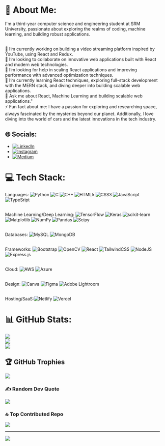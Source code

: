 # 💫 About Me:
I'm a third-year computer science and engineering student at SRM University, passionate about exploring the realms of coding, machine learning, and building robust applications.<br><br>

🔭 I’m currently working on building a video streaming platform inspired by YouTube, using React and Redux.<br>👯 I’m looking to collaborate on innovative web applications built with React and modern web technologies.<br>🤝 I’m looking for help in scaling React applications and improving performance with advanced optimization techniques.<br>🌱 I’m currently learning React techniques, exploring full-stack development with the MERN stack, and diving deeper into building scalable web applications.<br>💬 Ask me about React, Machine Learning and building scalable web applications."<br>⚡ Fun fact about me: I have a passion for exploring and researching space, always fascinated by the mysteries beyond our planet. Additionally, I love diving into the world of cars and the latest innovations in the tech industry.<br>


## 🌐 Socials:
- [![LinkedIn](https://img.shields.io/badge/LinkedIn-%230077B5.svg?logo=linkedin&logoColor=white)](https://www.linkedin.com/in/ayman-haseeb-4281a1251/) 
- [![Instagram](https://img.shields.io/badge/Instagram-%23E4405F.svg?logo=Instagram&logoColor=white)](https://www.instagram.com/_aymaaaaan___/) 
- [![Medium](https://img.shields.io/badge/Medium-12100E?logo=medium&logoColor=white)](https://medium.com/@aymanhaseeb8121) 

# 💻 Tech Stack:
Languages: ![Python](https://img.shields.io/badge/python-3670A0?style=for-the-badge&logo=python&logoColor=ffdd54) 
![C](https://img.shields.io/badge/c-%2300599C.svg?style=for-the-badge&logo=c&logoColor=white)
![C++](https://img.shields.io/badge/c++-%2300599C.svg?style=for-the-badge&logo=c%2B%2B&logoColor=white) 
![HTML5](https://img.shields.io/badge/html5-%23E34F26.svg?style=for-the-badge&logo=html5&logoColor=white) 
![CSS3](https://img.shields.io/badge/css3-%231572B6.svg?style=for-the-badge&logo=css3&logoColor=white) 
![JavaScript](https://img.shields.io/badge/javascript-%23323330.svg?style=for-the-badge&logo=javascript&logoColor=%23F7DF1E)
![TypeSript](https://img.shields.io/badge/TypeScript-3178C6?style=for-the-badge&logo=typescript&logoColor=white)

<br/>Machine Learning/Deep Learning: 
![TensorFlow](https://img.shields.io/badge/TensorFlow-%23FF6F00.svg?style=for-the-badge&logo=TensorFlow&logoColor=white) 
![Keras](https://img.shields.io/badge/Keras-%23D00000.svg?style=for-the-badge&logo=Keras&logoColor=white) 
![scikit-learn](https://img.shields.io/badge/scikit--learn-%23F7931E.svg?style=for-the-badge&logo=scikit-learn&logoColor=white) 
![Matplotlib](https://img.shields.io/badge/Matplotlib-%23ffffff.svg?style=for-the-badge&logo=Matplotlib&logoColor=black) 
![NumPy](https://img.shields.io/badge/numpy-%23013243.svg?style=for-the-badge&logo=numpy&logoColor=white) 
![Pandas](https://img.shields.io/badge/pandas-%23150458.svg?style=for-the-badge&logo=pandas&logoColor=white) 
![Scipy](https://img.shields.io/badge/SciPy-%230C55A5.svg?style=for-the-badge&logo=scipy&logoColor=%white)

<br/>Databases: 
![MySQL](https://img.shields.io/badge/mysql-%2300000f.svg?style=for-the-badge&logo=mysql&logoColor=white)
![MongoDB](https://img.shields.io/badge/-MongoDB-13aa52?style=for-the-badge&logo=mongodb&logoColor=white)

<br/>Frameworks: 
![Bootstrap](https://img.shields.io/badge/bootstrap-%238511FA.svg?style=for-the-badge&logo=bootstrap&logoColor=white) 
![OpenCV](https://img.shields.io/badge/opencv-%23white.svg?style=for-the-badge&logo=opencv&logoColor=white)
![React](https://img.shields.io/badge/react-%2320232a.svg?style=for-the-badge&logo=react&logoColor=%2361DAFB)
![TailwindCSS](https://img.shields.io/badge/tailwindcss-%2338B2AC.svg?style=for-the-badge&logo=tailwind-css&logoColor=white)
![NodeJS](https://img.shields.io/badge/node.js-6DA55F?style=for-the-badge&logo=node.js&logoColor=white)
![Express.js](https://img.shields.io/badge/express.js-%23404d59.svg?style=for-the-badge&logo=express&logoColor=%2361DAFB)

<br/>Cloud:
![AWS](https://img.shields.io/badge/AWS-%23FF9900.svg?style=for-the-badge&logo=amazon-aws&logoColor=white)
![Azure](https://img.shields.io/badge/azure-%230072C6.svg?style=for-the-badge&logo=microsoftazure&logoColor=white)

<br/>Design: 
![Canva](https://img.shields.io/badge/Canva-%2300C4CC.svg?style=for-the-badge&logo=Canva&logoColor=white) 
![Figma](https://img.shields.io/badge/figma-%23F24E1E.svg?style=for-the-badge&logo=figma&logoColor=white) 
![Adobe Lightroom](https://img.shields.io/badge/Adobe%20Lightroom-31A8FF.svg?style=for-the-badge&logo=Adobe%20Lightroom&logoColor=white)

<br/>Hosting/SaaS:![Netlify](https://img.shields.io/badge/netlify-%23000000.svg?style=for-the-badge&logo=netlify&logoColor=#00C7B7) 
![Vercel](https://img.shields.io/badge/vercel-%23000000.svg?style=for-the-badge&logo=vercel&logoColor=white)

# 📊 GitHub Stats:
![](https://github-readme-stats.vercel.app/api?username=Aymmaann&theme=dark&hide_border=false&include_all_commits=true&count_private=false)<br/>
![](https://github-readme-streak-stats.herokuapp.com/?user=Aymmaann&theme=dark&hide_border=false)<br/>
![](https://github-readme-stats.vercel.app/api/top-langs/?username=Aymmaann&theme=dark&hide_border=false&include_all_commits=true&count_private=false&layout=compact)

## 🏆 GitHub Trophies
![](https://github-profile-trophy.vercel.app/?username=Aymmaann&theme=tokyonight&no-frame=false&no-bg=false&margin-w=4)

### ✍️ Random Dev Quote
![](https://quotes-github-readme.vercel.app/api?type=vetical&theme=tokyonight)

### 🔝 Top Contributed Repo
![](https://github-contributor-stats.vercel.app/api?username=Aymmaann&limit=5&theme=tokyonight&combine_all_yearly_contributions=true)

---
[![](https://visitcount.itsvg.in/api?id=Aymmaann&icon=0&color=8)](https://visitcount.itsvg.in)

<!-- Proudly created with GPRM ( https://gprm.itsvg.in ) -->
